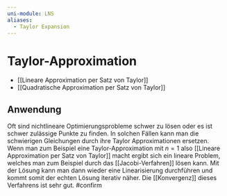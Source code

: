 ```yaml
---
uni-module: LNS
aliases:
  - Taylor Expansion
---
```

# Taylor-Approximation

- [[Lineare Approximation per Satz von Taylor]]
- [[Quadratische Approximation per Satz von Taylor]]

## Anwendung

Oft sind nichtlineare Optimierungsprobleme schwer zu lösen oder es ist schwer zulässige Punkte zu finden.
In solchen Fällen kann man die schwierigen Gleichungen durch ihre Taylor Approximationen ersetzen. Wenn man zum Beispiel eine Taylor-Approximation mit $n=1$ also [[Lineare Approximation per Satz von Taylor]] macht ergibt sich ein lineare Problem, welches man zum Beispiel durch das [[Jacobi-Verfahren]] lösen kann.
Mit der Lösung kann man dann wieder eine Linearisierung durchführen und kommt somit der echten Lösung iterativ näher.
Die [[Konvergenz]] dieses Verfahrens ist sehr gut. #confirm
